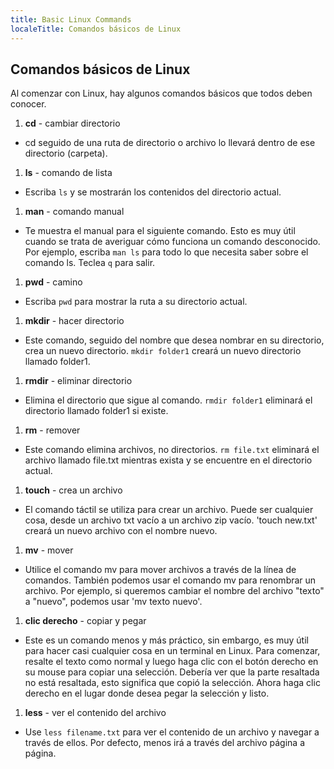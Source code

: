 ```yaml
---
title: Basic Linux Commands
localeTitle: Comandos básicos de Linux
---
```

## Comandos básicos de Linux

Al comenzar con Linux, hay algunos comandos básicos que todos deben conocer.

1.  **cd** - cambiar directorio

*   cd seguido de una ruta de directorio o archivo lo llevará dentro de ese directorio (carpeta).

1.  **ls** - comando de lista

*   Escriba `ls` y se mostrarán los contenidos del directorio actual.

1.  **man** - comando manual

*   Te muestra el manual para el siguiente comando. Esto es muy útil cuando se trata de averiguar cómo funciona un comando desconocido. Por ejemplo, escriba `man ls` para todo lo que necesita saber sobre el comando ls. Teclea `q` para salir.

1.  **pwd** - camino

*   Escriba `pwd` para mostrar la ruta a su directorio actual.

1.  **mkdir** - hacer directorio

*   Este comando, seguido del nombre que desea nombrar en su directorio, crea un nuevo directorio. `mkdir folder1` creará un nuevo directorio llamado folder1.

1.  **rmdir** - eliminar directorio

*   Elimina el directorio que sigue al comando. `rmdir folder1` eliminará el directorio llamado folder1 si existe.

1.  **rm** - remover

*   Este comando elimina archivos, no directorios. `rm file.txt` eliminará el archivo llamado file.txt mientras exista y se encuentre en el directorio actual.

1.  **touch** - crea un archivo

*   El comando táctil se utiliza para crear un archivo. Puede ser cualquier cosa, desde un archivo txt vacío a un archivo zip vacío. 'touch new.txt' creará un nuevo archivo con el nombre nuevo.

1.  **mv** - mover

*   Utilice el comando mv para mover archivos a través de la línea de comandos. También podemos usar el comando mv para renombrar un archivo. Por ejemplo, si queremos cambiar el nombre del archivo "texto" a "nuevo", podemos usar 'mv texto nuevo'.

1.  **clic derecho** - copiar y pegar

*   Este es un comando menos y más práctico, sin embargo, es muy útil para hacer casi cualquier cosa en un terminal en Linux. Para comenzar, resalte el texto como normal y luego haga clic con el botón derecho en su mouse para copiar una selección. Debería ver que la parte resaltada no está resaltada, esto significa que copió la selección. Ahora haga clic derecho en el lugar donde desea pegar la selección y listo.

1.  **less** - ver el contenido del archivo

*   Use `less filename.txt` para ver el contenido de un archivo y navegar a través de ellos. Por defecto, menos irá a través del archivo página a página.
